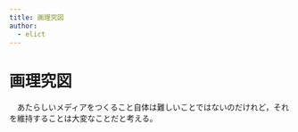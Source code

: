 ```yaml
---
title: 画理究図
author:
  - elict
---
```


# 画理究図

　あたらしいメディアをつくること自体は難しいことではないのだけれど，それを維持することは大変なことだと考える。


